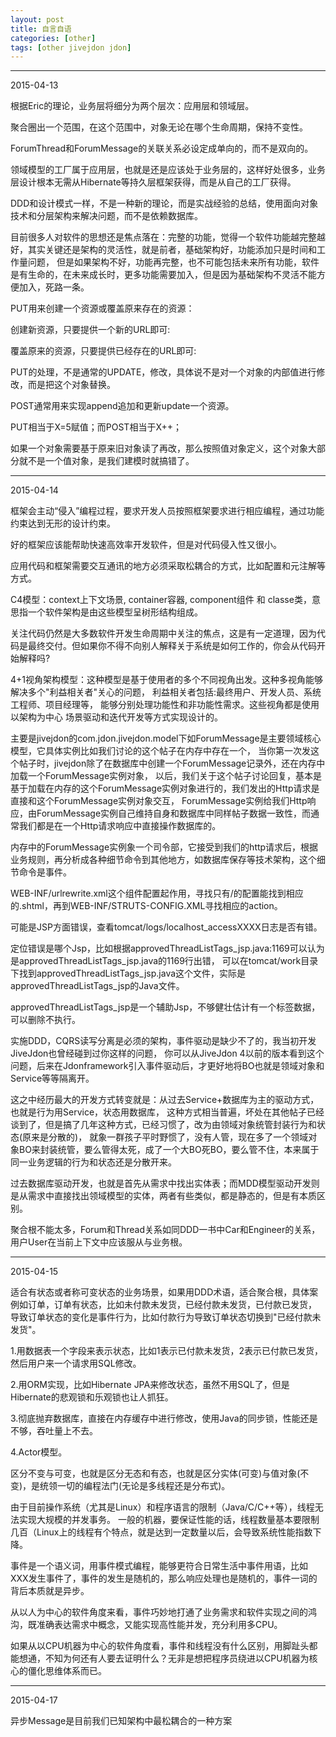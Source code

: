 ```yaml
---
layout: post
title: 自言自语
categories: [other]
tags: [other jivejdon jdon]
---
```


***
2015-04-13

根据Eric的理论，业务层将细分为两个层次：应用层和领域层。

聚合圈出一个范围，在这个范围中，对象无论在哪个生命周期，保持不变性。

ForumThread和ForumMessage的关联关系必设定成单向的，而不是双向的。

领域模型的工厂属于应用层，也就是还是应该处于业务层的，这样好处很多，业务层设计根本无需从Hibernate等持久层框架获得，而是从自己的工厂获得。

DDD和设计模式一样，不是一种新的理论，而是实战经验的总结，使用面向对象技术和分层架构来解决问题，而不是依赖数据库。

目前很多人对软件的思想还是焦点落在：完整的功能，觉得一个软件功能越完整越好，其实关键还是架构的灵活性，就是前者，基础架构好，功能添加只是时间和工作量问题，
但是如果架构不好，功能再完整，也不可能包括未来所有功能，软件是有生命的，在未来成长时，更多功能需要加入，但是因为基础架构不灵活不能方便加入，死路一条。

PUT用来创建一个资源或覆盖原来存在的资源：

创建新资源，只要提供一个新的URL即可:

覆盖原来的资源，只要提供已经存在的URL即可:

PUT的处理，不是通常的UPDATE，修改，具体说不是对一个对象的内部值进行修改，而是把这个对象替换。

POST通常用来实现append追加和更新update一个资源。

PUT相当于X=5赋值；而POST相当于X++；

如果一个对象需要基于原来旧对象读了再改，那么按照值对象定义，这个对象大部分就不是一个值对象，是我们建模时就搞错了。

***
2015-04-14

框架会主动“侵入”编程过程，要求开发人员按照框架要求进行相应编程，通过功能约束达到无形的设计约束。

好的框架应该能帮助快速高效率开发软件，但是对代码侵入性又很小。

应用代码和框架需要交互通讯的地方必须采取松耦合的方式，比如配置和元注解等方式。

C4模型：context上下文场景, container容器, component组件 和 classe类，意思指一个软件架构是由这些模型呈树形结构组成。

关注代码仍然是大多数软件开发生命周期中关注的焦点，这是有一定道理，因为代码是最终交付。但如果你不得不向别人解释关于系统是如何工作的，你会从代码开始解释吗?

4+1视角架构模型：这种模型是基于使用者的多个不同视角出发。这种多视角能够解决多个"利益相关者"关心的问题，
利益相关者包括:最终用户、开发人员、系统工程师、项目经理等， 能够分别处理功能性和非功能性需求。这些视角都是使用以架构为中心 场景驱动和迭代开发等方式实现设计的。


主要是jivejdon的com.jdon.jivejdon.model下如ForumMessage是主要领域核心模型，它具体实例比如我们讨论的这个帖子在内存中存在一个，
当你第一次发这个帖子时，jivejdon除了在数据库中创建一个ForumMessage记录外，还在内存中加载一个ForumMessage实例对象，
以后，我们关于这个帖子讨论回复，基本是基于加载在内存的这个ForumMessage实例对象进行的，我们发出的Http请求是直接和这个ForumMessage实例对象交互，
ForumMessage实例给我们Http响应，由ForumMessage实例自己维持自身和数据库中同样帖子数据一致性，而通常我们都是在一个Http请求响应中直接操作数据库的。

内存中的ForumMessage实例象一个司令部，它接受到我们的http请求后，根据业务规则，再分析成各种细节命令到其他地方，如数据库保存等技术架构，这个细节命令是事件。

WEB-INF/urlrewrite.xml这个组件配置起作用，寻找只有/的配置能找到相应的.shtml，再到WEB-INF/STRUTS-CONFIG.XML寻找相应的action。

可能是JSP方面错误，查看tomcat/logs/localhost_accessXXXX日志是否有错。

定位错误是哪个Jsp，比如根据approvedThreadListTags_jsp.java:1169可以认为是approvedThreadListTags_jsp.java的1169行出错，
可以在tomcat/work目录下找到approvedThreadListTags_jsp.java这个文件，实际是approvedThreadListTags_jsp的Java文件。

approvedThreadListTags_jsp是一个辅助Jsp，不够健壮估计有一个标签数据，可以删除不执行。

实施DDD，CQRS读写分离是必须的架构，事件驱动是缺少不了的，我当初开发JiveJdon也曾经碰到过你这样的问题，
你可以从JiveJdon 4以前的版本看到这个问题，后来在Jdonframework引入事件驱动后，才更好地将BO也就是领域对象和Service等等隔离开。

这之中经历最大的开发方式转变就是：从过去Service+数据库为主的驱动方式，也就是行为用Service，状态用数据库，
这种方式相当普遍，坏处在其他帖子已经谈到了，但是搞了几年这种方式，已经习惯了，改为由领域对象统管封装行为和状态(原来是分散的)，
就象一群孩子平时野惯了，没有人管，现在多了一个领域对象BO来封装统管，要么管得太死，成了一个大BO死BO，要么管不住，本来属于同一业务逻辑的行为和状态还是分散开来。

过去数据库驱动开发，也就是首先从需求中找出实体表；而MDD模型驱动开发则是从需求中直接找出领域模型的实体，两者有些类似，都是静态的，但是有本质区别。

聚合根不能太多，Forum和Thread关系如同DDD一书中Car和Engineer的关系，用户User在当前上下文中应该服从与业务根。

***
2015-04-15

适合有状态或者称可变状态的业务场景，如果用DDD术语，适合聚合根，具体案例如订单，订单有状态，比如未付款未发货，已经付款未发货，已付款已发货，
导致订单状态的变化是事件行为，比如付款行为导致订单状态切换到"已经付款未发货"。

1.用数据表一个字段来表示状态，比如1表示已付款未发货，2表示已付款已发货，然后用户来一个请求用SQL修改。

2.用ORM实现，比如Hibernate JPA来修改状态，虽然不用SQL了，但是Hibernate的悲观锁和乐观锁也让人抓狂。

3.彻底抛弃数据库，直接在内存缓存中进行修改，使用Java的同步锁，性能还是不够，吞吐量上不去。

4.Actor模型。

区分不变与可变，也就是区分无态和有态，也就是区分实体(可变)与值对象(不变)，是统领一切的编程法门(无论是多线程还是分布式)。

由于目前操作系统（尤其是Linux）和程序语言的限制（Java/C/C++等），线程无法实现大规模的并发事务。
一般的机器，要保证性能的话，线程数量基本要限制几百（Linux上的线程有个特点，就是达到一定数量以后，会导致系统性能指数下降。

事件是一个语义词，用事件模式编程，能够更符合日常生活中事件用语，比如XXX发生事件了，事件的发生是随机的，那么响应处理也是随机的，事件一词的背后本质就是异步。

从以人为中心的软件角度来看，事件巧妙地打通了业务需求和软件实现之间的鸿沟，既准确表达需求中概念，又能实现高性能并发，充分利用多CPU。

如果从以CPU机器为中心的软件角度看，事件和线程没有什么区别，用脚趾头都能想通，不知为何还有人要去证明什么？无非是想把程序员绕进以CPU机器为核心的僵化思维体系而已。

***
2015-04-17

异步Message是目前我们已知架构中最松耦合的一种方案